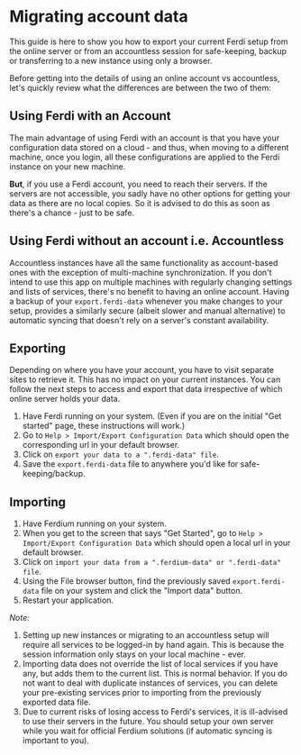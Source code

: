 # Migrating account data

This guide is here to show you how to export your current Ferdi setup from the online server or from an accountless session for safe-keeping, backup or transferring to a new instance using only a browser.

Before getting into the details of using an online account vs accountless, let's quickly review what the differences are between the two of them:

## Using Ferdi with an Account

The main advantage of using Ferdi with an account is that you have your configuration data stored on a cloud - and thus, when moving to a different machine, once you login, all these configurations are applied to the Ferdi instance on your new machine.

**But**, if you use a Ferdi account, you need to reach their servers. If the servers are not accessible, you sadly have no other options for getting your data as there are no local copies. So it is advised to do this as soon as there's a chance - just to be safe.

## Using Ferdi without an account i.e. Accountless

Accountless instances have all the same functionality as account-based ones with the exception of multi-machine synchronization. If you don't intend to use this app on multiple machines with regularly changing settings and lists of services, there's no benefit to having an online account. Having a backup of your `export.ferdi-data` whenever you make changes to your setup, provides a similarly secure (albeit slower and manual alternative) to automatic syncing that doesn't rely on a server's constant availability.

## Exporting

Depending on where you have your account, you have to visit separate sites to retrieve it. This has no impact on your current instances. You can follow the next steps to access and export that data irrespective of which online server holds your data.

1. Have Ferdi running on your system. (Even if you are on the initial "Get started" page, these instructions will work.)
2. Go to `Help > Import/Export Configuration Data` which should open the corresponding url in your default browser.
3. Click on `export your data to a ".ferdi-data" file`.
4. Save the `export.ferdi-data` file to anywhere you'd like for safe-keeping/backup.

## Importing

1. Have Ferdium running on your system.
2. When you get to the screen that says "Get Started", go to `Help > Import/Export Configuration Data` which should open a local url in your default browser.
3. Click on `import your data from a ".ferdium-data" or ".ferdi-data" file`.
4. Using the File browser button, find the previously saved `export.ferdi-data` file on your system and click the "Import data" button.
5. Restart your application.

_Note:_

1. Setting up new instances or migrating to an accountless setup will require all services to be logged-in by hand again. This is because the session information only stays on your local machine - ever.
2. Importing data does not override the list of local services if you have any, but adds them to the current list. This is normal behavior. If you do not want to deal with duplicate instances of services, you can delete your pre-existing services prior to importing from the previously exported data file.
3. Due to current risks of losing access to Ferdi's services, it is ill-advised to use their servers in the future. You should setup your own server while you wait for official Ferdium solutions (if automatic syncing is important to you).
